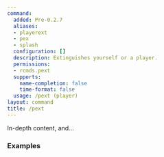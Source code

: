 ```yaml
---
command:
  added: Pre-0.2.7
  aliases:
  - playerext
  - pex
  - splash
  configuration: []
  description: Extinguishes yourself or a player.
  permissions:
  - rcmds.pext
  supports:
    name-completion: false
    time-format: false
  usage: /pext (player)
layout: command
title: /pext
---
```


In-depth content, and...

### Examples


